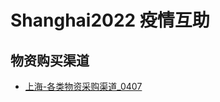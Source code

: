 # Shanghai2022 疫情互助

## 物资购买渠道

- [上海-各类物资采购渠道_0407](https://docs.qq.com/sheet/DSnBQbFFidmNQTFlQ?tab=BB08J2&scode=)
